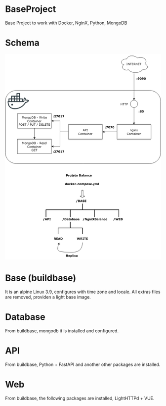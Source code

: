 # BaseProject
Base Project to work with Docker, NginX, Python, MongoDB

# Schema
![alt text](https://github.com/wborbajr/BaseProject/blob/master/schema/Docker.png)

# Base (buildbase)
It is an alpine Linux 3.9, configures with time zone and locale. All extras files are removed, providen a light base image.

# Database
From buildbase, mongodb it is installed and configured.

# API 
From buildbase, Python + FastAPI and another other packages are installed.

# Web 
From buildbase, the following packages are installed, LightHTTPd + VUE.
